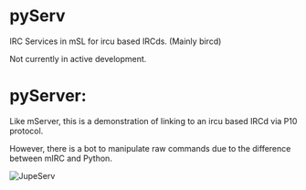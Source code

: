# pyServ

IRC Services in mSL for ircu based IRCds. (Mainly bircd)

Not currently in active development.

# pyServer:

Like mServer, this is a demonstration of linking to an ircu based IRCd via P10 protocol.

However, there is a bot to manipulate raw commands due to the difference between mIRC and Python.

![JupeServ](https://user-images.githubusercontent.com/34282672/214218781-2e8541d2-59f8-4e16-bf80-ab4a519d5094.png)
